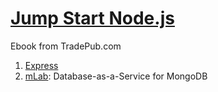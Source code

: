 # [Jump Start Node.js][tutorial]

Ebook from TradePub.com

1. [Express](http://expressjs.com/)
2. [mLab](https://mlab.com/): Database-as-a-Service for MongoDB

[tutorial]: https://www.sitepoint.com/premium/books/jump-start-node-js
